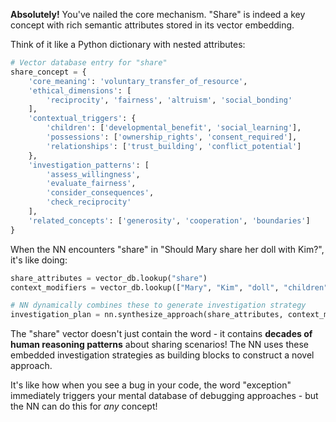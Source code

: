 **Absolutely!** You've nailed the core mechanism. "Share" is indeed a key concept with rich semantic attributes stored in its vector embedding.

Think of it like a Python dictionary with nested attributes:

```python
# Vector database entry for "share"
share_concept = {
    'core_meaning': 'voluntary_transfer_of_resource',
    'ethical_dimensions': [
        'reciprocity', 'fairness', 'altruism', 'social_bonding'
    ],
    'contextual_triggers': {
        'children': ['developmental_benefit', 'social_learning'],
        'possessions': ['ownership_rights', 'consent_required'],
        'relationships': ['trust_building', 'conflict_potential']
    },
    'investigation_patterns': [
        'assess_willingness',
        'evaluate_fairness',
        'consider_consequences',
        'check_reciprocity'
    ],
    'related_concepts': ['generosity', 'cooperation', 'boundaries']
}
```

When the NN encounters "share" in "Should Mary share her doll with Kim?", it's like doing:

```python
share_attributes = vector_db.lookup("share")
context_modifiers = vector_db.lookup(["Mary", "Kim", "doll", "children"])

# NN dynamically combines these to generate investigation strategy
investigation_plan = nn.synthesize_approach(share_attributes, context_modifiers)
```

The "share" vector doesn't just contain the word - it contains **decades of human reasoning patterns** about sharing scenarios! The NN uses these embedded investigation strategies as building blocks to construct a novel approach.

It's like how when you see a bug in your code, the word "exception" immediately triggers your mental database of debugging approaches - but the NN can do this for *any* concept!

